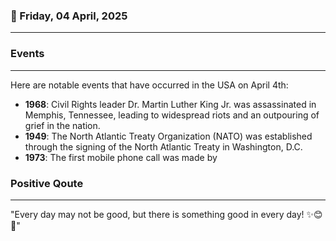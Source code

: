 ### 📅 Friday, 04 April, 2025
------
### Events
------
Here are notable events that have occurred in the USA on April 4th:

- **1968**: Civil Rights leader Dr. Martin Luther King Jr. was assassinated in Memphis, Tennessee, leading to widespread riots and an outpouring of grief in the nation.
- **1949**: The North Atlantic Treaty Organization (NATO) was established through the signing of the North Atlantic Treaty in Washington, D.C.
- **1973**: The first mobile phone call was made by
### Positive Qoute
------
"Every day may not be good, but there is something good in every day! ✨😊🌈"
